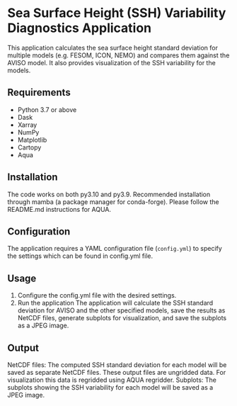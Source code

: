 # Sea Surface Height (SSH) Variability Diagnostics Application

This application calculates the sea surface height standard deviation for multiple models (e.g. FESOM, ICON, NEMO) and compares them against the AVISO model. It also provides visualization of the SSH variability for the models.

## Requirements

- Python 3.7 or above
- Dask
- Xarray
- NumPy
- Matplotlib
- Cartopy
- Aqua

## Installation
The code works on both py3.10 and py3.9.  Recommended installation through mamba (a package manager for conda-forge). Please follow the README.md instructions for AQUA.

## Configuration

The application requires a YAML configuration file (`config.yml`) to specify the settings which can be found in config.yml file.

## Usage
1. Configure the config.yml file with the desired settings.
2. Run the application
The application will calculate the SSH standard deviation for AVISO and the other specified models, save the results as NetCDF files, generate subplots for visualization, and save the subplots as a JPEG image.

## Output
NetCDF files: The computed SSH standard deviation for each model will be saved as separate NetCDF files. These output files are ungridded data. For visualization this data is regridded using AQUA regridder.
Subplots: The subplots showing the SSH variability for each model will be saved as a JPEG image.